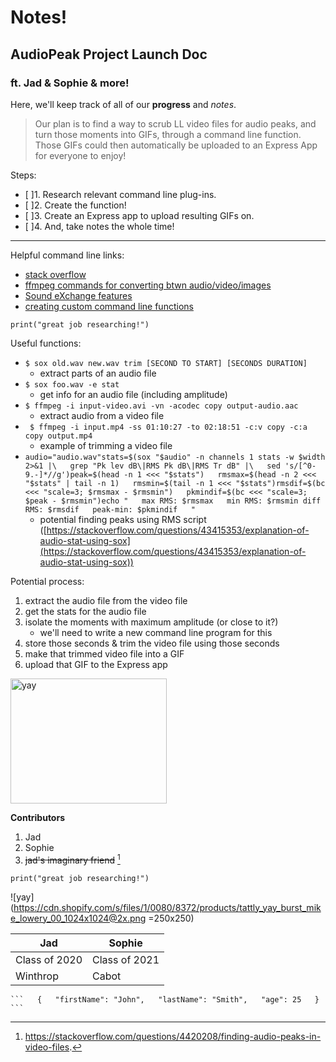 # Notes!

## AudioPeak Project Launch Doc

### ft. Jad & Sophie & more!

Here, we'll keep track of all of our **progress** and *notes*.

> Our plan is to find a way to scrub LL video files for audio peaks, and turn those moments into GIFs, through a command line function. Those GIFs could then automatically be uploaded to an Express App for everyone to enjoy!

Steps:
- [ ]1. Research relevant command line plug-ins.
- [ ]2. Create the function!
- [ ]3. Create an Express app to upload resulting GIFs on.
- [ ]4. And, take notes the whole time!

---

Helpful command line links: 
- [stack overflow](https://stackoverflow.com/questions/4420208/finding-audio-peaks-in-video-files)
- [ffmpeg commands for converting btwn audio/video/images](https://www.tecmint.com/ffmpeg-commands-for-video-audio-and-image-conversion-in-linux/)
- [Sound eXchange features ](http://sox.sourceforge.net/Docs/Features) 
- [creating custom command line functions](https://codeburst.io/how-to-create-shortcut-commands-in-the-terminal-for-your-mac-9e016e25e4d7)

`print("great job researching!")`

Useful functions:
- `$ sox old.wav new.wav trim [SECOND TO START] [SECONDS DURATION]`
	- extract parts of an audio file
- `$ sox foo.wav -e stat`
	- get info for an audio file (including amplitude)
- `$ ffmpeg -i input-video.avi -vn -acodec copy output-audio.aac` 
	- extract audio from a video file
- ` $ ffmpeg -i input.mp4 -ss 01:10:27 -to 02:18:51 -c:v copy -c:a copy output.mp4`
	- example of trimming a video file
- `audio="audio.wav"stats=$(sox "$audio" -n channels 1 stats -w $width 2>&1 |\  
grep "Pk lev dB\|RMS Pk dB\|RMS Tr dB" |\  
sed 's/[^0-9.-]*//g')peak=$(head -n 1 <<< "$stats")  
rmsmax=$(head -n 2 <<< "$stats" | tail -n 1)  
rmsmin=$(tail -n 1 <<< "$stats")rmsdif=$(bc <<< "scale=3; $rmsmax - $rmsmin")  
pkmindif=$(bc <<< "scale=3; $peak - $rmsmin")echo "  
max RMS: $rmsmax  
min RMS: $rmsmin diff RMS: $rmsdif  
peak-min: $pkmindif  
"`
	- potential finding peaks using RMS  script ([https://stackoverflow.com/questions/43415353/explanation-of-audio-stat-using-sox](https://stackoverflow.com/questions/43415353/explanation-of-audio-stat-using-sox))

Potential process:
1. extract the audio file from the video file
2. get the stats for the audio file
3. isolate the moments with maximum amplitude (or close to it?)
	- we'll need to write a new command line program for this
4. store those seconds & trim the video file using those seconds
5. make that trimmed video file into a GIF
6. upload that GIF to the Express app

<img src="https://cdn.shopify.com/s/files/1/0080/8372/products/tattly_yay_burst_mike_lowery_00_1024x1024@2x.png?v=1566225019"  alt="yay"  style="width:250px;height:200px;">

**Contributors**
1. Jad
2. Sophie
3. ~~jad's imaginary friend~~
[^1]

[^1]: https://stackoverflow.com/questions/4420208/finding-audio-peaks-in-video-files.

`print("great job researching!")`

![yay](https://cdn.shopify.com/s/files/1/0080/8372/products/tattly_yay_burst_mike_lowery_00_1024x1024@2x.png =250x250)

| Jad | Sophie |
| ----------- | ----------- |
| Class of 2020 | Class of 2021 |
| Winthrop | Cabot |

` ```  
{  
"firstName": "John",  
"lastName": "Smith",  
"age": 25  
}  
``` `
<!--stackedit_data:
eyJoaXN0b3J5IjpbLTM2ODYwODA4MSwxMjUwNTg1NjIsMjYxMj
YxOTMwLDM2NzYzNzY2OCw4ODMzMzU5OTIsMTE5Njk3Mjg2OSw2
NzM5MTAyMjQsOTE2ODIyMTksNDc4MDE1OTIxLC0xOTU5NjU4Mz
UyLDI2NDAxNjgyOCwtMTU4OTg0ODExNywyMjA0NTUxNTIsLTI2
NTAxNTI4MCwtMjA2MjAwODc0Ml19
-->